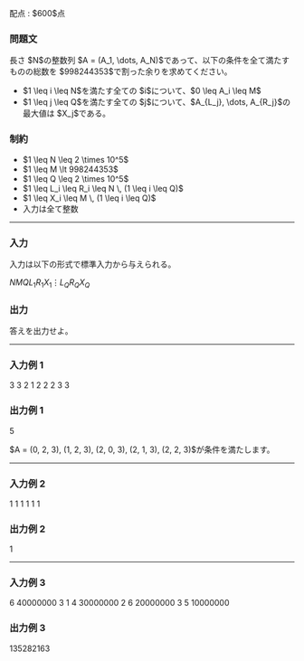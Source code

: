 
<div>

<span>

<span>

<p>
配点 : $600$点
</p>

<div>

<section>

### **問題文**

<p>
長さ $N$の整数列 $A = (A_1, \dots, A_N)$であって、以下の条件を全て満たすものの総数を $998244353$で割った余りを求めてください。
</p>

<ul>

<li>
$1 \leq i \leq N$を満たす全ての $i$について、$0 \leq A_i \leq M$
</li>

<li>
$1 \leq j \leq Q$を満たす全ての $j$について、$A_{L_j}, \dots, A_{R_j}$の最大値は $X_j$である。
</li>

</ul>

</section>

</div>

<div>

<section>

### **制約**

<ul>

<li>
$1 \leq N \leq 2 \times 10^5$
</li>

<li>
$1 \leq M \lt 998244353$
</li>

<li>
$1 \leq Q \leq 2 \times 10^5$
</li>

<li>
$1 \leq L_i \leq R_i \leq N \, (1 \leq i \leq Q)$
</li>

<li>
$1 \leq X_i \leq M \, (1 \leq i \leq Q)$
</li>

<li>
入力は全て整数
</li>

</ul>

</section>

</div>

---

<div>

<div>

<section>

### **入力**

<p>
入力は以下の形式で標準入力から与えられる。
</p>

<div>

$N$$M$$Q$$L_1$$R_1$$X_1$$\vdots$$L_Q$$R_Q$$X_Q$
</div>

</section>

</div>

<div>

<section>

### **出力**

<p>
答えを出力せよ。
</p>

</section>

</div>

</div>

---

<div>

<section>

### **入力例 1**

<div>

3 3 2
1 2 2
2 3 3

</div>

</section>

</div>

<div>

<section>

### **出力例 1**

<div>

5

</div>

<p>
$A = (0, 2, 3), (1, 2, 3), (2, 0, 3), (2, 1, 3), (2, 2, 3)$が条件を満たします。
</p>

</section>

</div>

---

<div>

<section>

### **入力例 2**

<div>

1 1 1
1 1 1

</div>

</section>

</div>

<div>

<section>

### **出力例 2**

<div>

1

</div>

</section>

</div>

---

<div>

<section>

### **入力例 3**

<div>

6 40000000 3
1 4 30000000
2 6 20000000
3 5 10000000

</div>

</section>

</div>

<div>

<section>

### **出力例 3**

<div>

135282163

</div>

</section>

</div>

</span>

</span>

</div>
